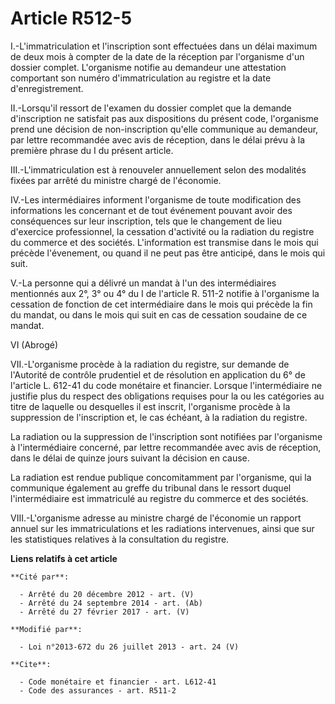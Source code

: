 # Article R512-5

I.-L'immatriculation et l'inscription sont effectuées dans un délai maximum de deux mois à compter de la date de la réception
par l'organisme d'un dossier complet. L'organisme notifie au demandeur une attestation comportant son numéro
d'immatriculation au registre et la date d'enregistrement. 

II.-Lorsqu'il ressort de l'examen du dossier complet que la demande d'inscription ne satisfait pas aux dispositions du
présent code, l'organisme prend une décision de non-inscription qu'elle communique au demandeur, par lettre recommandée avec
avis de réception, dans le délai prévu à la première phrase du I du présent article. 

III.-L'immatriculation est à renouveler annuellement selon des modalités fixées par arrêté du ministre chargé de l'économie. 

IV.-Les intermédiaires informent l'organisme de toute modification des informations les concernant et de tout événement
pouvant avoir des conséquences sur leur inscription, tels que le changement de lieu d'exercice professionnel, la cessation
d'activité ou la radiation du registre du commerce et des sociétés. L'information est transmise dans le mois qui précède
l'évenement, ou quand il ne peut pas être anticipé, dans le mois qui suit. 

V.-La personne qui a délivré un mandat à l'un des intermédiaires mentionnés aux 2°, 3° ou 4° du I de l'article R. 511-2
notifie à l'organisme la cessation de fonction de cet intermédiaire dans le mois qui précède la fin du mandat, ou dans le
mois qui suit en cas de cessation soudaine de ce mandat. 

VI (Abrogé) 

VII.-L'organisme procède à la radiation du registre, sur demande de l'Autorité de contrôle prudentiel et de résolution en
application du 6° de l'article L. 612-41 du code monétaire et financier. Lorsque l'intermédiaire ne justifie plus du respect
des obligations requises pour la ou les catégories au titre de laquelle ou desquelles il est inscrit, l'organisme procède à
la suppression de l'inscription et, le cas échéant, à la radiation du registre. 

La radiation ou la suppression de l'inscription sont notifiées par l'organisme à l'intermédiaire concerné, par lettre
recommandée avec avis de réception, dans le délai de quinze jours suivant la décision en cause. 

La radiation est rendue publique concomitamment par l'organisme, qui la communique également au greffe du tribunal dans le
ressort duquel l'intermédiaire est immatriculé au registre du commerce et des sociétés. 

VIII.-L'organisme adresse au ministre chargé de l'économie un rapport annuel sur les immatriculations et les radiations
intervenues, ainsi que sur les statistiques relatives à la consultation du registre.

**Liens relatifs à cet article**

	**Cité par**:

	  - Arrêté du 20 décembre 2012 - art. (V)
	  - Arrêté du 24 septembre 2014 - art. (Ab)
	  - Arrêté du 27 février 2017 - art. (V)

	**Modifié par**:

	  - Loi n°2013-672 du 26 juillet 2013 - art. 24 (V)

	**Cite**:

	  - Code monétaire et financier - art. L612-41
	  - Code des assurances - art. R511-2
